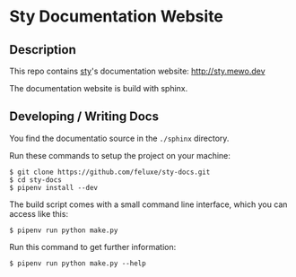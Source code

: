# Sty Documentation Website

## Description

This repo contains [sty](https://github.com/feluxe/sty)'s documentation website: http://sty.mewo.dev

The documentation website is build with sphinx.

## Developing / Writing Docs

You find the documentatio source in the `./sphinx` directory.

Run these commands to setup the project on your machine:

```
$ git clone https://github.com/feluxe/sty-docs.git
$ cd sty-docs
$ pipenv install --dev
```

The build script comes with a small command line interface, which you can access like this:

```
$ pipenv run python make.py
```

Run this command to get further information:

```
$ pipenv run python make.py --help
```
